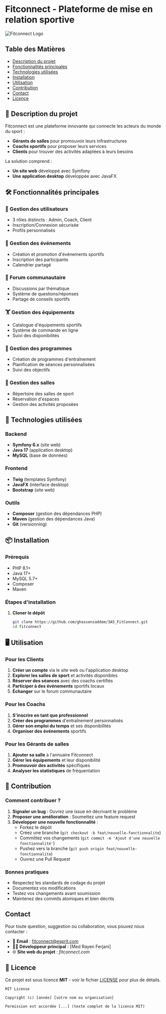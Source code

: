# Fitconnect - Plateforme de mise en relation sportive

![Fitconnect Logo]("C:/Users/rayan/Downloads/logo.png")

## Table des Matières
- [Description du projet](#-description-du-projet)
- [Fonctionnalités principales](#-fonctionnalités-principales)
- [Technologies utilisées](#-technologies-utilisées)
- [Installation](#-installation)
- [Utilisation](#-utilisation)
- [Contribution](#-contribution)
- [Contact](#-contact)
- [Licence](#-licence)


## 📌 Description du projet

Fitconnect est une plateforme innovante qui connecte les acteurs du monde du sport :
- **Gérants de salles** pour promouvoir leurs infrastructures
- **Coachs sportifs** pour proposer leurs services
- **Clients** pour trouver des activités adaptées à leurs besoins

La solution comprend :
- **Un site web** développé avec Symfony
- **Une application desktop** développée avec JavaFX

## 🛠 Fonctionnalités principales

### 👥 Gestion des utilisateurs
- 3 rôles distincts : Admin, Coach, Client
- Inscription/Connexion sécurisée
- Profils personnalisés

### 🎉 Gestion des événements
- Création et promotion d'événements sportifs
- Inscription des participants
- Calendrier partagé

### 💬 Forum communautaire
- Discussions par thématique
- Système de questions/réponses
- Partage de conseils sportifs

### 🏋️ Gestion des équipements
- Catalogue d'équipements sportifs
- Système de commande en ligne
- Suivi des disponibilités

### 📅 Gestion des programmes
- Création de programmes d'entraînement
- Planification de séances personnalisées
- Suivi des objectifs

### 🏢 Gestion des salles
- Répertoire des salles de sport
- Réservation d'espaces
- Gestion des activités proposées

## 🚀 Technologies utilisées

### Backend
- **Symfony 6.x** (site web)
- **Java 17** (application desktop)
- **MySQL** (base de données)

### Frontend
- **Twig** (templates Symfony)
- **JavaFX** (interface desktop)
- **Bootstrap** (site web)

### Outils
- **Composer** (gestion des dépendances PHP)
- **Maven** (gestion des dépendances Java)
- **Git** (versionning)

## 📦 Installation

### Prérequis
- PHP 8.1+
- Java 17+
- MySQL 5.7+
- Composer
- Maven

### Étapes d'installation

1. **Cloner le dépôt**
   ```bash
   git clone https://github.com/ghassensaddem/3A5_FitConnect.git
   cd fitconnect

## 🖥 Utilisation

### Pour les Clients
1. **Créer un compte** via le site web ou l'application desktop
2. **Explorer les salles de sport** et activités disponibles
3. **Réserver des séances** avec des coachs certifiés
4. **Participer à des événements** sportifs locaux
5. **Échanger** sur le forum communautaire

### Pour les Coachs
1. **S'inscrire en tant que professionnel**
2. **Créer des programmes** d'entraînement personnalisés
3. **Gérer son emploi du temps** et ses disponibilités
4. **Organiser des événements** sportifs

### Pour les Gérants de salles
1. **Ajouter sa salle** à l'annuaire Fitconnect
2. **Gérer les équipements** et leur disponibilité
3. **Promouvoir des activités** spécifiques
4. **Analyser les statistiques** de fréquentation



## 🤝 Contribution

### Comment contribuer ?
1. **Signaler un bug** : Ouvrez une issue en décrivant le problème
2. **Proposer une amélioration** : Soumettez une feature request
3. **Développer une nouvelle fonctionnalité** :
   - Forkez le dépôt
   - Créez une branche (`git checkout -b feat/nouvelle-fonctionnalite`)
   - Committez vos changements (`git commit -m 'Ajout d'une nouvelle fonctionnalité'`)
   - Pushez vers la branche (`git push origin feat/nouvelle-fonctionnalite`)
   - Ouvrez une Pull Request

### Bonnes pratiques
- Respectez les standards de codage du projet
- Documentez vos modifications
- Testez vos changements avant soumission
- Maintenez des commits atomiques et bien décrits

## Contact

Pour toute question, suggestion ou collaboration, vous pouvez nous contacter :

- 📧 **Email** : fitconnect@esprit.com  
- 🧑‍💻 **Développeur principal** : [Med Rayen Ferjani]  
- 🌐 **Site web du projet** : *fitconnect.com*

## 📄 Licence

Ce projet est sous licence **MIT** - voir le fichier [LICENSE](LICENSE) pour plus de détails.

```text
MIT License

Copyright (c) [année] [votre nom ou organisation]

Permission est accordée [...] (texte complet de la licence MIT)




